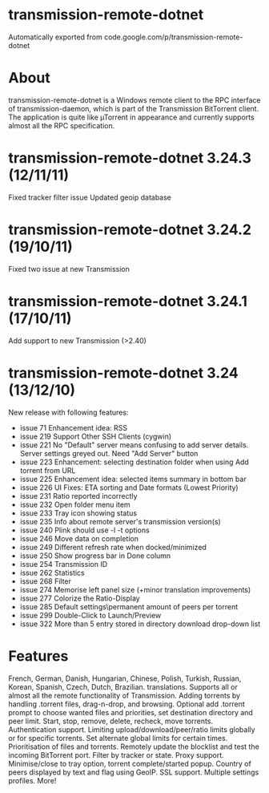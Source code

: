 # transmission-remote-dotnet
Automatically exported from code.google.com/p/transmission-remote-dotnet

# About
transmission-remote-dotnet is a Windows remote client to the RPC interface of transmission-daemon, which is part of the Transmission BitTorrent client. The application is quite like µTorrent in appearance and currently supports almost all the RPC specification.

# transmission-remote-dotnet 3.24.3 (12/11/11)
Fixed tracker filter issue
Updated geoip database
# transmission-remote-dotnet 3.24.2 (19/10/11)
Fixed two issue at new Transmission
# transmission-remote-dotnet 3.24.1 (17/10/11)
Add support to new Transmission (>2.40)
# transmission-remote-dotnet 3.24 (13/12/10)
New release with following features:

* issue 71 	Enhancement idea: RSS
* issue 219 	Support Other SSH Clients (cygwin)
* issue 221 	No "Default" server means confusing to add server details. Server settings greyed out. Need "Add Server" button
* issue 223 	Enhancement: selecting destination folder when using Add torrent from URL
* issue 225 	Enhancement idea: selected items summary in bottom bar
* issue 226 	UI Fixes: ETA sorting and Date formats (Lowest Priority)
* issue 231 	Ratio reported incorrectly
* issue 232 	Open folder menu item
* issue 233 	Tray icon showing status
* issue 235 	Info about remote server's transmission version(s)
* issue 240 	Plink should use -l -t options
* issue 246 	Move data on completion
* issue 249 	Different refresh rate when docked/minimized
* issue 250 	Show progress bar in Done column
* issue 254 	Transmission ID
* issue 262 	Statistics
* issue 268 	Filter
* issue 274 	Memorise left panel size (+minor translation improvements)
* issue 277  Colorize the Ratio-Display
* issue 285  Default settings\permanent amount of peers per torrent
* issue 299  Double-Click to Launch/Preview
* issue 322  More than 5 entry stored in directory download drop-down list

# Features
French, German, Danish, Hungarian, Chinese, Polish, Turkish, Russian, Korean, Spanish, Czech, Dutch, Brazilian. translations.
Supports all or almost all the remote functionality of Transmission.
Adding torrents by handling .torrent files, drag-n-drop, and browsing.
Optional add .torrent prompt to choose wanted files and priorities, set destination directory and peer limit.
Start, stop, remove, delete, recheck, move torrents.
Authentication support.
Limiting upload/download/peer/ratio limits globally or for specific torrents. Set alternate global limits for certain times.
Prioritisation of files and torrents.
Remotely update the blocklist and test the incoming BitTorrent port.
Filter by tracker or state.
Proxy support.
Minimise/close to tray option, torrent complete/started popup.
Country of peers displayed by text and flag using GeoIP.
SSL support.
Multiple settings profiles.
More!
